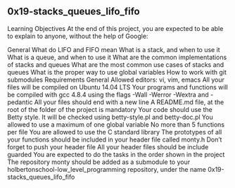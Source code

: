 0x19-stacks_queues_lifo_fifo
--------------------------------
Learning Objectives
At the end of this project, you are expected to be able to explain to anyone,
without the help of Google:

General
What do LIFO and FIFO mean
What is a stack, and when to use it
What is a queue, and when to use it
What are the common implementations of stacks and queues
What are the most common use cases of stacks and queues
What is the proper way to use global variables
How to work with git submodules
Requirements
General
Allowed editors: vi, vim, emacs
All your files will be compiled on Ubuntu 14.04 LTS
Your programs and functions will be compiled with gcc 4.8.4 using
the flags -Wall -Werror -Wextra and -pedantic
All your files should end with a new line
A README.md file, at the root of the folder of the project is mandatory
Your code should use the Betty style. It will be checked using betty-style.pl
and betty-doc.pl
You allowed to use a maximum of one global variable
No more than 5 functions per file
You are allowed to use the C standard library
The prototypes of all your functions should be included
in your header file called monty.h
Don’t forget to push your header file
All your header files should be include guarded
You are expected to do the tasks in the order shown in the project
The repository monty should be added as a submodule to
your holbertonschool-low_level_programming repository,
under the name 0x19-stacks_queues_lifo_fifo
